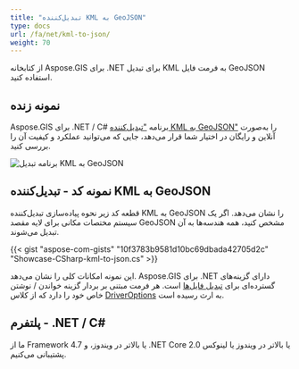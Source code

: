 ```yaml
---
title: "تبدیل‌کننده KML به GeoJSON"
type: docs
url: /fa/net/kml-to-json/
weight: 70
---
```


از کتابخانه Aspose.GIS برای .NET برای تبدیل KML به فرمت فایل GeoJSON استفاده کنید.

## **نمونه زنده**

Aspose.GIS برای .NET / C# برنامه ["تبدیل‌کننده KML به GeoJSON"](https://products.aspose.app/gis/conversion/kml-to-json) را به‌صورت آنلاین و رایگان در اختیار شما قرار می‌دهد، جایی که می‌توانید عملکرد و کیفیت آن را بررسی کنید.

![برنامه تبدیل KML به GeoJSON](conversion.png)

## **نمونه کد - تبدیل‌کننده KML به GeoJSON**

قطعه کد زیر نحوه پیاده‌سازی تبدیل‌کننده KML به GeoJSON را نشان می‌دهد. اگر یک سیستم مختصات مکانی برای لایه مقصد GeoJSON مشخص کنید، همه هندسه‌ها به آن تبدیل می‌شوند. 

{{< gist "aspose-com-gists" "10f3783b9581d10bc69dbada42705d2c" "Showcase-CSharp-kml-to-json.cs" >}}

این نمونه امکانات کلی را نشان می‌دهد. Aspose.GIS برای .NET دارای گزینه‌های گسترده‌ای برای [تبدیل فایل‌ها](https://docs.aspose.com/gis/net/vector-layers/) است. هر فرمت مبتنی بر بردار گزینه خواندن / نوشتن خاص خود را دارد که از کلاس [DriverOptions](https://reference.aspose.com/gis/net/aspose.gis/driveroptions) به ارث رسیده است.

## **پلتفرم - .NET / C#**

ما از Framework 4.7 یا بالاتر در ویندوز، و .NET Core 2.0 یا بالاتر در ویندوز یا لینوکس پشتیبانی می‌کنیم.
